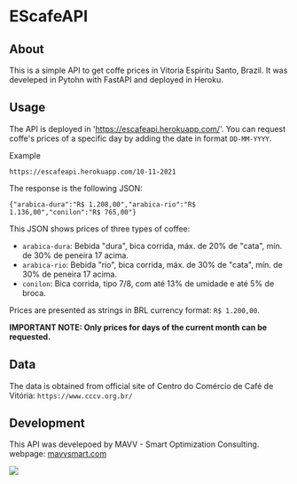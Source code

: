 # EScafeAPI

## About
This is a simple API to get coffe prices in Vitoria Espiritu Santo, Brazil. It was develeped in Pytohn with FastAPI and deployed in Heroku.

## Usage
The API is deployed in 'https://escafeapi.herokuapp.com/'. You can request coffe's prices of a specific day by adding the date in format `DD-MM-YYYY`.

Example
```
https://escafeapi.herokuapp.com/10-11-2021
```

The response is the following JSON:
```
{"arabica-dura":"R$ 1.208,00","arabica-rio":"R$ 1.136,00","conilon":"R$ 765,00"}
```

This JSON shows prices of three types of coffee:

* `arabica-dura`: Bebida "dura", bica corrida, máx. de 20% de "cata", mín. de 30% de peneira 17 acima.
* `arabica-rio`: Bebida "rio", bica corrida, máx. de 30% de "cata", mín. de 30% de peneira 17 acima.
* `conilon`: Bica corrida, tipo 7/8, com até 13% de umidade e até 5% de broca.

Prices are presented as strings in BRL currency format: `R$ 1.200,00`.

**IMPORTANT NOTE: Only prices for days of the current month can be requested.**

## Data

The data is obtained from official site of Centro do Comércio de Café de Vitória: `https://www.cccv.org.br/`


## Development

This API was develepoed by MAVV - Smart Optimization Consulting.
webpage: [mavvsmart.com](https://mavvsmart.com/)

![](https://mavvsmart.com/wp-content/uploads/2021/11/logo_black2-300x100.png)
